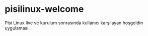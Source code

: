 # pisilinux-welcome
Pisi Linux live ve kurulum sonrasında kullanıcı karşılayan hoşgeldin uygulaması.
